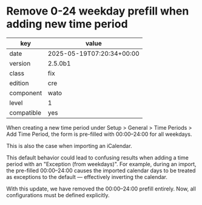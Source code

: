 [//]: # (werk v2)
# Remove 0-24 weekday prefill when adding new time period

key        | value
---------- | ---
date       | 2025-05-19T07:20:34+00:00
version    | 2.5.0b1
class      | fix
edition    | cre
component  | wato
level      | 1
compatible | yes

When creating a new time period under Setup > General > Time Periods >
Add Time Period, the form is pre-filled with 00:00–24:00 for all
weekdays.

This is also the case when importing an iCalendar.

This default behavior could lead to confusing results when adding a time
period with an "Exception (from weekdays)". For example, during an
import, the pre-filled 00:00–24:00 causes the imported calendar days to
be treated as exceptions to the default — effectively inverting the
calendar.

With this update, we have removed the 00:00–24:00 prefill entirely. Now,
all configurations must be defined explicitly.
